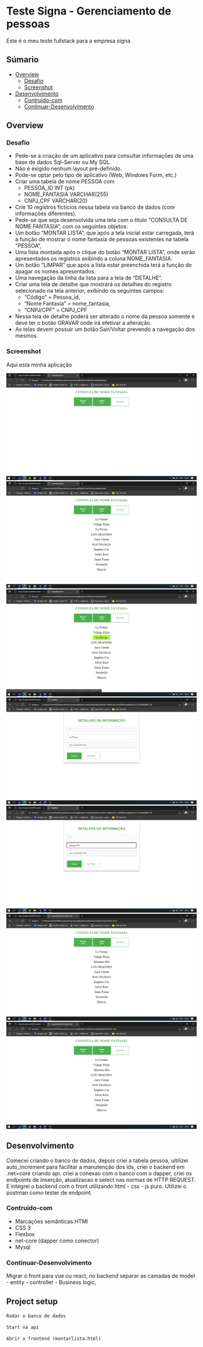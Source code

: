 # Teste Signa - Gerenciamento de pessoas

Este é o meu teste fullstack para a empresa signa.

## Súmario

- [Overview](#overview)
  - [Desafio](#Desafio)
  - [Screenshot](#screenshot)
- [Desenvolvimento](#desenvolvimento)
  - [Contruido-com](#Contruido-com)
  - [Continuar-Desenvolvimento](#Continuar-Desenvolvimento)



## Overview

### Desafio

- Pede-se a criação de um aplicativo para consultar informações de uma base de dados Sql-Server ou My SQL.
- Não é exigido nenhum layout pré-definido.
- Pode-se optar pelo tipo de aplicativo (Web, Windows Form, etc.)
- Criar uma tabela de nome PESSOA com
    - PESSOA_ID 		INT (pk)
    - NOME_FANTASIA 	VARCHAR(255)
    - CNPJ_CPF 		VARCHAR(20)
- Crie 10 registros fictícios nessa tabela via banco de dados (com informações diferentes).
- Pede-se que seja desenvolvida uma tela com o título “CONSULTA DE NOME FANTASIA”, com os seguintes objetos:
- Um botão “MONTAR LISTA”, que após a tela inicial estar carregada, terá a função de mostrar o nome fantasia de pessoas existentes na tabela “PESSOA”,
- Uma lista montada após o clique do botão “MONTAR LISTA”, onde serão apresentados os registros exibindo a coluna NOME_FANTASIA.
- Um botão “LIMPAR” que após a lista estar preenchida terá a função de apagar os nomes apresentados.
- Uma navegação da linha da lista para a tela de “DETALHE”.
- Criar uma tela de detalhe que mostrará os detalhes do registro selecionado na tela anterior, exibindo os seguintes campos:
  - “Código” = Pessoa_id,
  - “Nome Fantasia” = nome_fantasia,
  - “CNPJ/CPF” = CNPJ_CPF
- Nessa tela de detalhe poderá ser alterado o nome da pessoa somente e deve ter o botão GRAVAR onde irá efetivar a alteração.
- As telas devem possuir um botão Sair/Voltar prevendo a navegação dos mesmos.


### Screenshot

Aqui esta minha aplicação

![](https://github.com/SDEduardo/testepratico-signa/blob/main/PrintsProjeto/TELA_INICIAL.png?raw=true)
![](https://github.com/SDEduardo/testepratico-signa/blob/main/PrintsProjeto/Lista_Montada.png?raw=true)
![](https://github.com/SDEduardo/testepratico-signa/blob/main/PrintsProjeto/Selecionando_Item.png?raw=true)
![](https://github.com/SDEduardo/testepratico-signa/blob/main/PrintsProjeto/Detalhes_do_Item.png?raw=true)
![](https://github.com/SDEduardo/testepratico-signa/blob/main/PrintsProjeto/Alterando_nome.png?raw=true)
![](https://github.com/SDEduardo/testepratico-signa/blob/main/PrintsProjeto/BotaoVoltar.png?raw=true)
![](https://github.com/SDEduardo/testepratico-signa/blob/main/PrintsProjeto/TelaAoVoltar.png?raw=true)


## Desenvolvimento
Comecei criando o banco de dados, depois criei a tabela pessoa, uitilizei auto_increment para facilitar a manutenção dos ids, criei o backend em .net=core criando api. criei a conexao com o banco com o dapper, criei os endpoints de inserção, atualizacao e select nas normas de HTTP REQUEST.
E integrei o backend com o front utilizando html - css - js puro.
Utilizei o postman como tester de endpoint.

### Contruido-com

- Marcações semânticas HTMl
- CSS 3
- Flexbox
- net-core (dapper como conector)
- Mysql


### Continuar-Desenvolvimento

Migrar o front para vue ou react, no backend separar as camadas de model - entity - controller - Business logic,


## Project setup
```
Rodar o banco de dados
```

```
Start na api
```

```
Abrir o frontend (montarlista.html)
```

